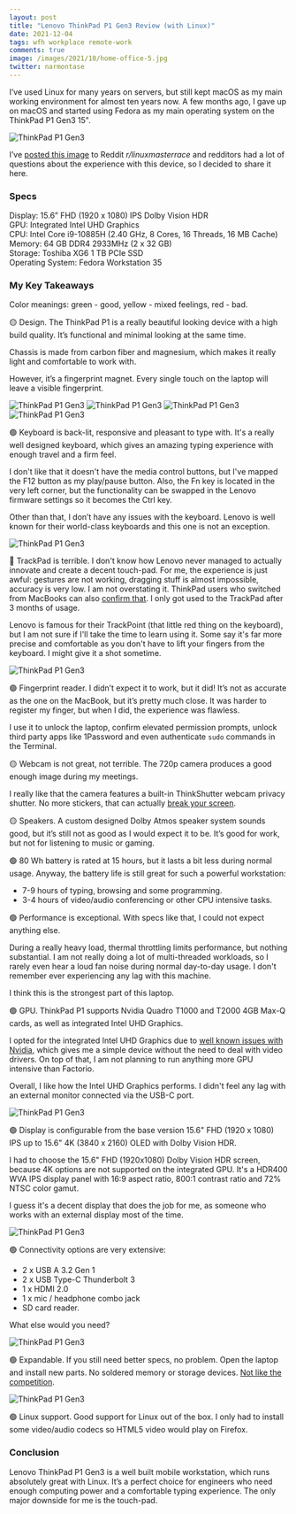 ```yaml
---
layout: post
title: "Lenovo ThinkPad P1 Gen3 Review (with Linux)"
date: 2021-12-04
tags: wfh workplace remote-work
comments: true
image: /images/2021/10/home-office-5.jpg
twitter: narmontase
---
```


I’ve used Linux for many years on servers, but still kept macOS as my main working environment for almost ten years now. A few months ago, I gave up on macOS and started using Fedora as my main operating system on the ThinkPad P1 Gen3 15".

![ThinkPad P1 Gen3](/images/2021/12/thinkpad-p1-gen3-9.jpg)

I’ve [posted this image](https://www.reddit.com/r/linuxmasterrace/comments/r2jxrj/finally_ive_made_the_switch_from_macos_to_fedora/) to Reddit *r/linuxmasterrace* and redditors had a lot of questions about the experience with this device, so I decided to share it here.

### Specs
Display: 15.6” FHD (1920 x 1080) IPS Dolby Vision HDR  
GPU: Integrated Intel UHD Graphics  
CPU: Intel Core i9-10885H (2.40 GHz, 8 Cores, 16 Threads, 16 MB Cache)  
Memory: 64 GB DDR4 2933MHz (2 x 32 GB)  
Storage: Toshiba XG6 1 TB PCIe SSD  
Operating System: Fedora Workstation 35

### My Key Takeaways
Color meanings: green - good, yellow - mixed feelings, red - bad.

🟡 Design. The ThinkPad P1 is a really beautiful looking device with a high build quality. It’s functional and minimal looking at the same time.

Chassis is made from carbon fiber and magnesium, which makes it really light and comfortable to work with.

However, it’s a fingerprint magnet. Every single touch on the laptop will leave a visible fingerprint.

![ThinkPad P1 Gen3](/images/2021/12/thinkpad-p1-gen3-2.jpg)
![ThinkPad P1 Gen3](/images/2021/12/thinkpad-p1-gen3-3.jpg)
![ThinkPad P1 Gen3](/images/2021/12/thinkpad-p1-gen3-4.jpg)
![ThinkPad P1 Gen3](/images/2021/12/thinkpad-p1-gen3-8.jpg)

🟢 Keyboard is back-lit, responsive and pleasant to type with. It's a really well designed keyboard, which gives an amazing typing experience with enough travel and a firm feel.

I don't like that it doesn't have the media control buttons, but I've mapped the F12 button as my play/pause button. Also, the Fn key is located in the very left corner, but the functionality can be swapped in the Lenovo firmware settings so it becomes the Ctrl key.

Other than that, I don’t have any issues with the keyboard.
Lenovo is well known for their world-class keyboards and this one is not an exception.

![ThinkPad P1 Gen3](/images/2021/12/thinkpad-p1-gen3-6.jpg)

🔴 TrackPad is terrible. I don't know how Lenovo never managed to actually innovate and create a decent touch-pad. For me, the experience is just awful: gestures are not working, dragging stuff is almost impossible, accuracy is very low. I am not overstating it. ThinkPad users who switched from MacBooks can also [confirm that](https://www.reddit.com/r/thinkpad/comments/snvby7/after_5_years_with_a_macbook_switched_to_a/). I only got used to the TrackPad after 3 months of usage.

Lenovo is famous for their TrackPoint (that little red thing on the keyboard), but I am not sure if I'll take the time to learn using it. Some say it's far more precise and comfortable as you don't have to lift your fingers from the keyboard. I might give it a shot sometime.

![ThinkPad P1 Gen3](/images/2021/12/thinkpad-p1-gen3-7.jpg)

🟢 Fingerprint reader. I didn’t expect it to work, but it did! It’s not as accurate as the one on the MacBook, but it’s pretty much close. It was harder to register my finger, but when I did, the experience was flawless.

I use it to unlock the laptop, confirm elevated permission prompts, unlock third party apps like 1Password and even authenticate `sudo` commands in the Terminal.

🟡 Webcam is not great, not terrible. The 720p camera produces a good enough image during my meetings.

I really like that the camera features a built-in ThinkShutter webcam privacy shutter. No more stickers, that can actually [break your screen](https://www.businessinsider.com/apple-macbook-pro-screen-break-closed-with-laptop-camera-cover-2020-7?op=1).

🟡 Speakers. A custom designed Dolby Atmos speaker system sounds good, but it’s still not as good as I would expect it to be. It’s good for work, but not for listening to music or gaming.

🟢 80 Wh battery is rated at 15 hours, but it lasts a bit less during normal usage. Anyway, the battery life is still great for such a powerful workstation:
- 7-9 hours of typing, browsing and some programming.
- 3-4 hours of video/audio conferencing or other CPU intensive tasks.

🟢 Performance is exceptional. With specs like that, I could not expect anything else.

During a really heavy load, thermal throttling limits performance, but nothing substantial. I am not really doing a lot of multi-threaded workloads, so I rarely even hear a loud fan noise during normal day-to-day usage. I don't remember ever experiencing any lag with this machine.

I think this is the strongest part of this laptop.

🟢 GPU. ThinkPad P1 supports Nvidia Quadro T1000 and T2000 4GB Max-Q cards, as well as integrated Intel UHD Graphics.

I opted for the integrated Intel UHD Graphics due to [well known issues with Nvidia](https://itsfoss.com/fix-ubuntu-freezing), which gives me a simple device without the need to deal with video drivers. On top of that, I am not planning to run anything more GPU intensive than Factorio.

Overall, I like how the Intel UHD Graphics performs. I didn't feel any lag with an external monitor connected via the USB-C port.

![ThinkPad P1 Gen3](/images/2021/10/home-office-6.jpg)

🟢 Display is configurable from the base version 15.6" FHD (1920 x 1080) IPS up to 15.6" 4K (3840 x 2160) OLED with Dolby Vision HDR.

I had to choose the 15.6" FHD (1920x1080) Dolby Vision HDR screen, because 4K options are not supported on the integrated GPU. It's a HDR400 WVA IPS display panel with 16:9 aspect ratio, 800:1 contrast ratio and 72% NTSC color gamut.

I guess it's a decent display that does the job for me, as someone who works with an external display most of the time.

![ThinkPad P1 Gen3](/images/2021/10/home-office-5.jpg)

🟢 Connectivity options are very extensive:
- 2 x USB A 3.2 Gen 1
- 2 x USB Type-C Thunderbolt 3
- 1 x HDMI 2.0
- 1 x mic / headphone combo jack
- SD card reader.

What else would you need?

![ThinkPad P1 Gen3](/images/2021/12/thinkpad-p1-gen3-5.jpg)

🟢 Expandable. If you still need better specs, no problem. Open the laptop and install new parts. No soldered memory or storage devices. [Not like the competition](/function-over-form-mounting-external-ssd-on-macbook).

![ThinkPad P1 Gen3](/images/2021/12/thinkpad-p1-gen3-1.jpg)

🟢 Linux support. Good support for Linux out of the box. I only had to install some video/audio codecs so HTML5 video would play on Firefox.

### Conclusion
Lenovo ThinkPad P1 Gen3 is a well built mobile workstation, which runs absolutely great with Linux. It’s a perfect choice for engineers who need enough computing power and a comfortable typing experience. The only major downside for me is the touch-pad.
